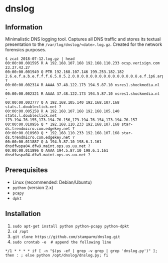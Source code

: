 # dnslog

## Information

Minimalistic DNS logging tool. Captures all DNS traffic and stores its textual presentation to the `/var/log/dnslog/<date>.log.gz`. Created for the network forensics purposes.

```
$ zcat 2018-07-12.log.gz | head
00:00:00.001595 R A 192.168.107.168 192.168.110.233 ocsp.verisign.com 23.37.43.27
00:00:00.001949 Q PTR 192.168.107.146 199.253.182.182 2.6.e.f.a.b.e.f.f.f.6.5.0.5.2.0.0.0.0.0.0.0.0.0.0.0.0.0.0.8.e.f.ip6.arpa ?
00:00:00.002314 R AAAA 37.48.122.173 194.5.87.10 nsres1.shockmedia.nl -
00:00:00.002321 R AAAA 37.48.122.173 194.5.87.10 nsres1.shockmedia.nl -
00:00:00.003777 Q A 192.168.105.140 192.168.107.168 stats.l.doubleclick.net ?
00:00:00.005158 R A 192.168.107.168 192.168.105.140 stats.l.doubleclick.net 173.194.76.155,173.194.76.156,173.194.76.154,173.194.76.157
00:00:00.010956 Q * 192.168.110.233 192.168.107.168 star-ds.trendmicro.com.edgekey.net ?
00:00:00.010969 Q * 192.168.110.233 192.168.107.168 star-ds.trendmicro.com.edgekey.net ?
00:00:00.011887 Q A 194.5.87.10 198.6.1.161 dnsdfwspa04.dfw9.maint.ops.us.uu.net ?
00:00:00.011896 Q AAAA 194.5.87.10 198.6.1.161 dnsdfwspa04.dfw9.maint.ops.us.uu.net ?
```

## Prerequisites

* Linux (recommended: Debian/Ubuntu)
* `python` (version 2.x)
* `pcapy`
* `dpkt`

## Installation
1) `sudo apt-get install python python-pcapy python-dpkt`
2) `cd /opt`
3) `git clone https://github.com/stamparm/dnslog.git`
4) `sudo crontab -e  # append the following line`

`*/1 * * * * if [ -n "$(ps -ef | grep -v grep | grep 'dnslog.py')" ]; then : ; else python /opt/dnslog/dnslog.py; fi`
